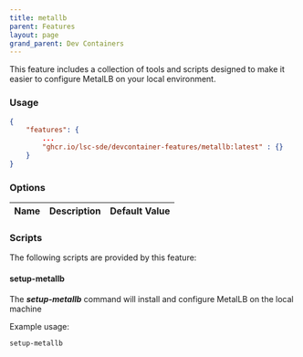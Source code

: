 ```yaml
---
title: metallb
parent: Features
layout: page
grand_parent: Dev Containers
---
```


This feature includes a collection of tools and scripts designed to make it easier to configure MetalLB on your local environment.

### Usage

```json
{
    "features": {
        ...
		"ghcr.io/lsc-sde/devcontainer-features/metallb:latest" : {}
    }
}
```

### Options

| Name | Description | Default Value |
| --- | --- | --- |

### Scripts
The following scripts are provided by this feature:

#### setup-metallb
The ***setup-metallb*** command will install and configure MetalLB on the local machine

Example usage:
```bash
setup-metallb
```

